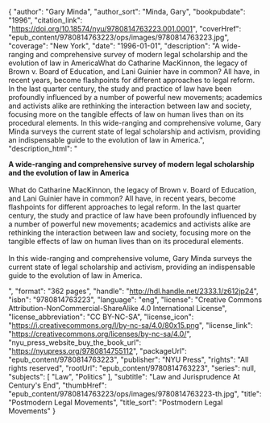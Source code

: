 {
  "author": "Gary Minda",
  "author_sort": "Minda, Gary",
  "bookpubdate": "1996",
  "citation_link": "https://doi.org/10.18574/nyu/9780814763223.001.0001",
  "coverHref": "epub_content/9780814763223/ops/images/9780814763223.jpg",
  "coverage": "New York",
  "date": "1996-01-01",
  "description": "A wide-ranging and comprehensive survey of modern legal scholarship and the evolution of law in AmericaWhat do Catharine MacKinnon, the legacy of Brown v. Board of Education, and Lani Guinier have in common? All have, in recent years, become flashpoints for different approaches to legal reform. In the last quarter century, the study and practice of law have been profoundly influenced by a number of powerful new movements; academics and activists alike are rethinking the interaction between law and society, focusing more on the tangible effects of law on human lives than on its procedural elements. In this wide-ranging and comprehensive volume, Gary Minda surveys the current state of legal scholarship and activism, providing an indispensable guide to the evolution of law in America.",
  "description_html": "<p><b>A wide-ranging and comprehensive survey of modern legal scholarship and the evolution of law in America</b><br><br>What do Catharine MacKinnon, the legacy of Brown v. Board of Education, and Lani Guinier have in common? All have, in recent years, become flashpoints for different approaches to legal reform. In the last quarter century, the study and practice of law have been profoundly influenced by a number of powerful new movements; academics and activists alike are rethinking the interaction between law and society, focusing more on the tangible effects of law on human lives than on its procedural elements.<br><br> In this wide-ranging and comprehensive volume, Gary Minda surveys the current state of legal scholarship and activism, providing an indispensable guide to the evolution of law in America.</p>",
  "format": "362 pages",
  "handle": "http://hdl.handle.net/2333.1/z612jp24",
  "isbn": "9780814763223",
  "language": "eng",
  "license": "Creative Commons Attribution-NonCommercial-ShareAlike 4.0 International License",
  "license_abbreviation": "CC BY-NC-SA",
  "license_icon": "https://i.creativecommons.org/l/by-nc-sa/4.0/80x15.png",
  "license_link": "https://creativecommons.org/licenses/by-nc-sa/4.0/",
  "nyu_press_website_buy_the_book_url": "https://nyupress.org/9780814755112",
  "packageUrl": "epub_content/9780814763223",
  "publisher": "NYU Press",
  "rights": "All rights reserved",
  "rootUrl": "epub_content/9780814763223",
  "series": null,
  "subjects": [
    "Law",
    "Politics"
  ],
  "subtitle": "Law and Jurisprudence At Century's End",
  "thumbHref": "epub_content/9780814763223/ops/images/9780814763223-th.jpg",
  "title": "Postmodern Legal Movements",
  "title_sort": "Postmodern Legal Movements"
}
